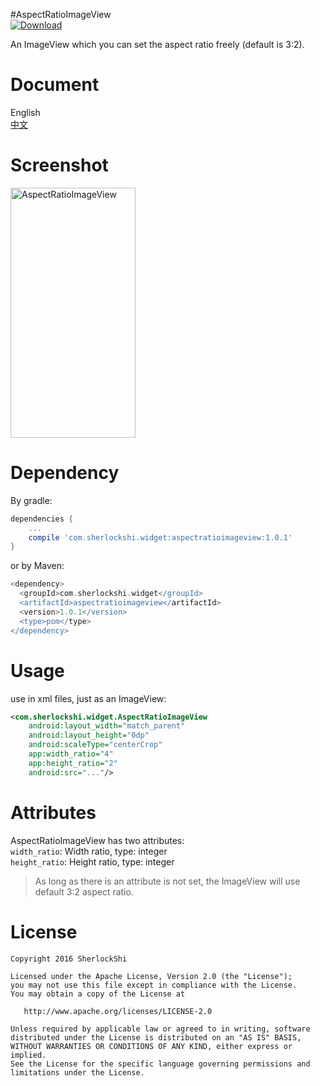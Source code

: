 #AspectRatioImageView  
[ ![Download](https://api.bintray.com/packages/sherlockshi/android-widgets/AspectRatioImageView/images/download.svg) ](https://bintray.com/sherlockshi/android-widgets/AspectRatioImageView/_latestVersion)

An ImageView which you can set the aspect ratio freely (default is 3:2).

# Document
English  
[中文](./README_cn.md)

# Screenshot
<img src="http://7xlpfl.com1.z0.glb.clouddn.com/16-9-30/83520279.jpg" width="200" height="400" alt="AspectRatioImageView"/>

# Dependency
By gradle:
```groovy
dependencies {
    ...
    compile 'com.sherlockshi.widget:aspectratioimageview:1.0.1'
}
```

or by Maven:
```groovy
<dependency>
  <groupId>com.sherlockshi.widget</groupId>
  <artifactId>aspectratioimageview</artifactId>
  <version>1.0.1</version>
  <type>pom</type>
</dependency>
```


# Usage
use in xml files, just as an ImageView:
```xml
<com.sherlockshi.widget.AspectRatioImageView
    android:layout_width="match_parent"
    android:layout_height="0dp"
    android:scaleType="centerCrop"
    app:width_ratio="4"
    app:height_ratio="2"
    android:src="..."/>
```

# Attributes
AspectRatioImageView has two attributes:  
`width_ratio`: Width ratio, type: integer  
`height_ratio`: Height ratio, type: integer  

> As long as there is an attribute is not set, the ImageView will use default 3:2 aspect ratio.

# License
```
Copyright 2016 SherlockShi

Licensed under the Apache License, Version 2.0 (the "License");
you may not use this file except in compliance with the License.
You may obtain a copy of the License at

   http://www.apache.org/licenses/LICENSE-2.0

Unless required by applicable law or agreed to in writing, software
distributed under the License is distributed on an "AS IS" BASIS,
WITHOUT WARRANTIES OR CONDITIONS OF ANY KIND, either express or implied.
See the License for the specific language governing permissions and
limitations under the License.
```